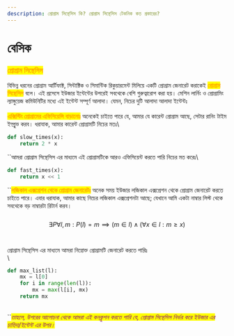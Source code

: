 ```yaml
---
description: প্রোগ্রাম সিন্থেসিস কি? প্রোগ্রাম সিন্থেসিস টেকনিক কত প্রকারের?
---
```


# বেসিক

### <mark style="color:orange;">**প্রোগ্রাম সিন্থেসিস**</mark>

বিভিন্ন ধরনের প্রোগ্রাম আর্টিফাক্ট, সিন্টাক্টিক ও সিমান্টিক রিকুয়ারমেন্ট মিলিয়ে একটি প্রোগ্রাম জেনারেট করাকেই <mark style="color:orange;">**প্রোগ্রাম সিন্থেসিস**</mark> বলে। এই প্রসেসে ইউজার ইন্টেন্টের উপরেই সবথেকে বেশি গুরুত্বারোপ করা হয়। মেশিন লার্নিং ও প্রোগ্রামিং ল্যাঙ্গুয়েজ কমিউনিটির মধ্যে এই ইন্টেন্ট সম্পূর্ণ আলাদা। যেমন, নিচের দুটি আলাদা আলাদা ইন্টেন্টঃ \
\
<mark style="color:orange;">**এক্সিস্টিং প্রোগ্রামের এফিসিয়েন্সি বাড়ানোঃ**</mark> অনেকেই চাইতে পারে যে, আমার যে কারেন্ট প্রোগ্রাম আছে, সেটার রানিং টাইম ইম্প্রুভ করব। ধরাযাক, আমার কারেন্ট প্রোগ্রামটি নিচের মতঃ\

```python
def slow_times(x):
    return 2 * x
```

``আমরা প্রোগ্রাম সিন্থেসিস এর মাধ্যমে এই প্রোগ্রামটিকে আরও এফিসিয়েন্ট করতে পারি নিচের মত করেঃ\

```python
def fast_times(x):
    return x << 1
```

``<mark style="color:orange;">**লজিকাল এক্সপ্রেশন থেকে প্রোগ্রাম জেনারেটঃ**</mark> অনেক সময় ইউজার লজিকাল এক্সপ্রেশন থেকে প্রোগ্রাম জেনারেট করতে চাইতে পারে। এবার ধরাযাক, আমার কাছে নিচের লজিকাল এক্সপ্রেশনটা আছে; যেখানে আমি একটা নাম্বার লিস্ট থেকে সবথেকে বড় নাম্বারটা রিটার্ন করব।\
\
$$\exists P \forall l, m: P(l) = m \implies (m \in l) \land (\forall x \in l: m \ge x)$$\
\
প্রোগ্রাম সিন্থেসিস এর মাধ্যমে আমরা নিম্নোক্ত প্রোগ্রামটি জেনারেট করতে পারিঃ\
\
```python
def max_list(l):
    mx = l[0]
    for i in range(len(l)):
        mx = max(l[i], mx)
    return mx
```
\
``_<mark style="color:purple;">তাহলে, উপরের আলোচনা থেকে আমরা এই কনক্লুশন করতে পারি যে, প্রোগ্রাম সিন্থেসিস নির্ভর করে ইউজার এর চাহিদা/ইন্টেন্ট এর উপর।</mark>_

